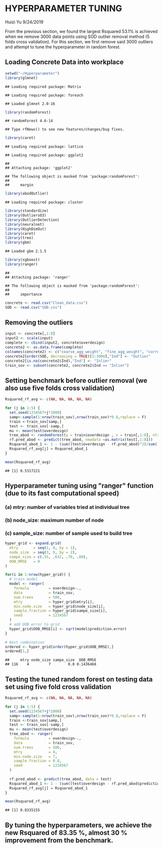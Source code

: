 HYPERPARAMETER TUNING
================
Huizi Yu
9/24/2019

From the previous section, we found the largest Rsquared 53.1% is achieved when we remove 3000 data points using SOD outlier removal method (5 folds cross validation). For this section, we first remove said 3000 outliers and attempt to tune the hyperparameter in random forest.

Loading Concrete Data into workplace
------------------------------------

``` r
setwd("~/Hyperparameter")
library(glmnet)
```

    ## Loading required package: Matrix

    ## Loading required package: foreach

    ## Loaded glmnet 2.0-16

``` r
library(randomForest)
```

    ## randomForest 4.6-14

    ## Type rfNews() to see new features/changes/bug fixes.

``` r
library(caret)
```

    ## Loading required package: lattice

    ## Loading required package: ggplot2

    ## 
    ## Attaching package: 'ggplot2'

    ## The following object is masked from 'package:randomForest':
    ## 
    ##     margin

``` r
library(abodOutlier)
```

    ## Loading required package: cluster

``` r
library(standardize)
library(OutliersO3)
library(OutlierDetection)
library(neuralnet)
library(HighDimOut)
library(caret)
library(tree)
library(gbm)
```

    ## Loaded gbm 2.1.5

``` r
library(xgboost)
library(ranger)
```

    ## 
    ## Attaching package: 'ranger'

    ## The following object is masked from 'package:randomForest':
    ## 
    ##     importance

``` r
concrete <- read.csv("Clean_data.csv")
SOD <- read.csv("SOD.csv")
```

Removing the outliers
---------------------

``` r
input <- concrete[,1:8]
input2 <- scale(input)
complete <- cbind(input2, concrete$overdesign)
concrete2 <- as.data.frame(complete) 
colnames(concrete2) <- c("coarse_agg_weight", "fine_agg_weight", "current_weight", "fly_ash_weight", "AEA_dose", "type_awra_dose", "weight_ratio", "target", "overdesign")
concrete2[order(SOD, decreasing = TRUE)[1:3000],"Ind"] <- "Outlier"
concrete2[is.na(concrete2$Ind),"Ind"] <- "Inlier"
train_sov <- subset(concrete2, concrete2$Ind == "Inlier")
```

Setting benchmark before outlier removal (we also use five folds cross validation)
----------------------------------------------------------------------------------

``` r
Rsquared_rf_avg <- c(NA, NA, NA, NA, NA)

for (j in 1:5) {
  set.seed(1234567+j*1000) 
  samp<-sample(1:nrow(train_sov),nrow(train_sov)*0.8,replace = F)
  train <-train_sov[samp,]
  test <- train_sov[-samp,]
  mu <- mean(test$overdesign)
  tree_abod <- randomForest(y = train$overdesign , x = train[,1:8], ntree = 500, importance = TRUE)
  rf.pred_abod <- predict(tree_abod, newdata =as.matrix(test[,1:8]))
  Rsquared_abod_1 <- 1 - (sum((test$overdesign - rf.pred_abod)^2)/sum((test$overdesign - mu)^2))
  Rsquared_rf_avg[j] = Rsquared_abod_1
}

mean(Rsquared_rf_avg)
```

    ## [1] 0.5317221

Hyperparameter tuning using "ranger" function (due to its fast computational speed)
-----------------------------------------------------------------------------------

### (a) mtry: number of variables tried at individual tree

### (b) node\_size: maximum number of node

### (c) sample\_size: number of sample used to build tree

``` r
hyper_grid <- expand.grid(
  mtry       = seq(1, 8, by = 1),
  node_size  = seq(3, 9, by = 2),
  sampe_size = c(.55, .632, .70, .80),
  OOB_RMSE   = 0
)

for(i in 1:nrow(hyper_grid)) {
  # train model
  model <- ranger(
    formula         = overdesign~., 
    data            = train_sov, 
    num.trees       = 500,
    mtry            = hyper_grid$mtry[i],
    min.node.size   = hyper_grid$node_size[i],
    sample.fraction = hyper_grid$sampe_size[i],
    seed            = 1234567
  )
  # add OOB error to grid
  hyper_grid$OOB_RMSE[i] <- sqrt(model$prediction.error)
}

# best combination
ordered <- hyper_grid[order(hyper_grid$OOB_RMSE),]
ordered[1,]
```

    ##     mtry node_size sampe_size  OOB_RMSE
    ## 116    4         7        0.8 0.1436468

Testing the tuned random forest on testing data set using five fold cross validation
------------------------------------------------------------------------------------

``` r
Rsquared_rf_avg <- c(NA, NA, NA, NA, NA)

for (j in 1:5) {
  set.seed(1234567+j*1000) 
  samp<-sample(1:nrow(train_sov),nrow(train_sov)*0.8,replace = F)
  train <-train_sov[samp,]
  test <- train_sov[-samp,]
  mu <- mean(test$overdesign)
  tree_abod <- ranger(
    formula         = overdesign~., 
    data            = train_sov, 
    num.trees       = 500,
    mtry            = 4,
    min.node.size   = 7,
    sample.fraction = 0.8,
    seed            = 1234567
  )
  
  rf.pred_abod <- predict(tree_abod, data = test)
  Rsquared_abod_1 <- 1 - (sum((test$overdesign - rf.pred_abod$predictions)^2)/sum((test$overdesign - mu)^2))
  Rsquared_rf_avg[j] = Rsquared_abod_1
}

mean(Rsquared_rf_avg)
```

    ## [1] 0.8335155

By tuning the hyperparameters, we achieve the new Rsquared of 83.35 %, almost 30 % improvement from the benchmark.
------------------------------------------------------------------------------------------------------------------
